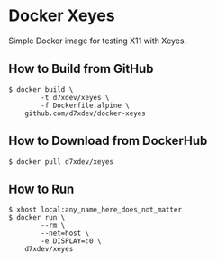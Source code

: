 # Docker Xeyes

Simple Docker image for testing X11 with Xeyes.


## How to Build from GitHub

```
$ docker build \
        -t d7xdev/xeyes \
        -f Dockerfile.alpine \
    github.com/d7xdev/docker-xeyes
```

## How to Download from DockerHub

```
$ docker pull d7xdev/xeyes
```

## How to Run

```
$ xhost local:any_name_here_does_not_matter
$ docker run \
        --rm \
        --net=host \
        -e DISPLAY=:0 \
    d7xdev/xeyes
```
